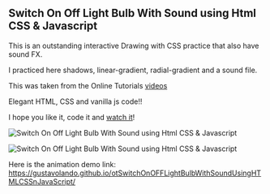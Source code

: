 ## Switch On Off Light Bulb With Sound using Html CSS & Javascript

This is an outstanding interactive Drawing with CSS practice that also have sound FX. 

I practiced here shadows, linear-gradient, radial-gradient and a sound file.

This was taken from the Online Tutorials [videos](https://www.youtube.com/watch?v=OAgH_VMz08A)

Elegant HTML, CSS and vanilla js code!!

I hope you like it, code it and [watch it](https://gustavolando.github.io/otSwitchOnOFFLightBulbWithSoundUsingHTMLCSSnJavaScript/)!

![Switch On Off Light Bulb With Sound using Html CSS & Javascript](https://gustavolando.github.io/otSwitchOnOFFLightBulbWithSoundUsingHTMLCSSnJavaScript/Switch%20On%20Off%20Light%20Bulb%20off.png)

![Switch On Off Light Bulb With Sound using Html CSS & Javascript](https://gustavolando.github.io/otSwitchOnOFFLightBulbWithSoundUsingHTMLCSSnJavaScript/Switch%20On%20Off%20Light%20Bulb%20on.png)

Here is the animation demo link:  https://gustavolando.github.io/otSwitchOnOFFLightBulbWithSoundUsingHTMLCSSnJavaScript/
